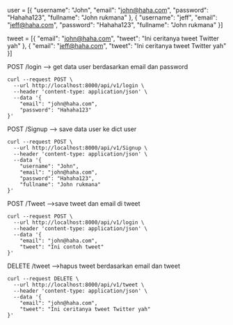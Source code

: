 user = [{
    "username": "John",
    "email": "john@haha.com",
    "password": "Hahaha123",
    "fullname": "John rukmana"
},
{
    "username": "jeff",
    "email": "jeff@haha.com",
    "password": "Hahaha123",
    "fullname": "John rukmana"
}]

tweet = [{
    "email": "john@haha.com",
    "tweet": "Ini ceritanya tweet Twitter yah"
},
{
    "email": "jeff@haha.com",
    "tweet": "Ini ceritanya tweet Twitter yah"
}]

POST /login --> get data user berdasarkan email dan password
```
curl --request POST \
  --url http://localhost:8000/api/v1/login \
  --header 'content-type: application/json' \
  --data '{
	"email": "john@haha.com",
	"password": "Hahaha123"
}'
```

POST /Signup --> save data user ke dict user
```
curl --request POST \
  --url http://localhost:8000/api/v1/Signup \
  --header 'content-type: application/json' \
  --data '{
	"username": "John",
	"email": "john@haha.com",
	"password": "Hahaha123",
	"fullname": "John rukmana"
}'
````

POST /Tweet -->save tweet dan email di tweet
```
curl --request POST \
  --url http://localhost:8000/api/v1/login \
  --header 'content-type: application/json' \
  --data '{
	"email": "john@haha.com",
	"tweet": "Ini contoh tweet"
}'
```

DELETE /tweet -->hapus tweet berdasarkan email dan tweet
```
curl --request DELETE \
  --url http://localhost:8000/api/v1/tweet \
  --header 'content-type: application/json' \
  --data '{
	"email": "john@haha.com",
	"tweet": "Ini ceritanya tweet Twitter yah"
}'
```